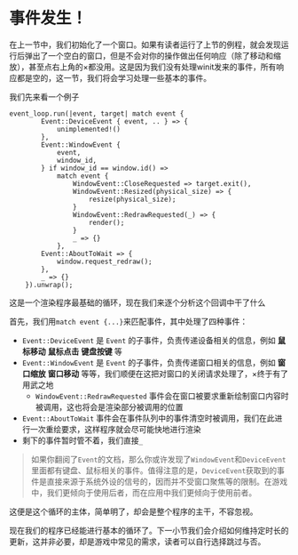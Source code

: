 # 事件发生！

在上一节中，我们初始化了一个窗口。如果有读者运行了上节的例程，就会发现运行后弹出了一个空白的窗口，但是不会对你的操作做出任何响应（除了移动和缩放），甚至点右上角的$\times$都没用。这是因为我们没有处理winit发来的事件，所有响应都是空的，这一节，我们将会学习处理一些基本的事件。

我们先来看一个例子

```rust,no_run
event_loop.run(|event, target| match event {
        Event::DeviceEvent { event, .. } => {
            unimplemented!()
        },
        Event::WindowEvent {
            event,
            window_id,
        } if window_id == window.id() =>
            match event {
                WindowEvent::CloseRequested => target.exit(),
                WindowEvent::Resized(physical_size) => {
                    resize(physical_size);
                }
                WindowEvent::RedrawRequested(_) => {
                    render();
                }
                _ => {}
            },
        Event::AboutToWait => {
            window.request_redraw();
        },
        _ => {}
    }).unwrap();
```

这是一个渲染程序最基础的循环，现在我们来逐个分析这个回调中干了什么

首先，我们用`match event {...}`来匹配事件，其中处理了四种事件：

- `Event::DeviceEvent` 是 `Event` 的子事件，负责传递设备相关的信息，例如 **鼠标移动** **鼠标点击** **键盘按键** 等
- `Event::WindowEvent` 是 `Event` 的子事件，负责传递窗口相关的信息，例如 **窗口缩放** **窗口移动** 等等，我们顺便在这把对窗口的关闭请求处理了，$\times$终于有了用武之地
  - `WindowEvent::RedrawRequested` 事件会在窗口被要求重新绘制窗口内容时被调用，这也将会是渲染部分被调用的位置
- `Event::AboutToWait` 事件会在事件队列中的事件清空时被调用，我们在此进行一次重绘要求，这样程序就会尽可能快地进行渲染
- 剩下的事件暂时管不着，我们直接`_`

> 如果你翻阅了`Event`的文档，那么你或许发现了`WindowEvent`和`DeviceEvent`里面都有键盘、鼠标相关的事件。值得注意的是，`DeviceEvent`获取到的事件是直接来源于系统外设的信号的，因而并不受窗口聚焦等的限制。在游戏中，我们更倾向于使用后者，而在应用中我们更倾向于使用前者。

这便是这个循环的主体，简单明了，却会是整个程序的主干，不容忽视。

现在我们的程序已经能进行基本的循环了。下一小节我们会介绍如何维持定时长的更新，这并非必要，却是游戏中常见的需求，读者可以自行选择跳过与否。
